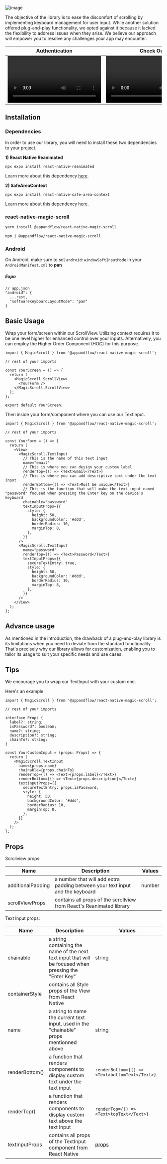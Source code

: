 ![image](https://cdn.discordapp.com/attachments/1233084704295751750/1252345604571398288/Github_Banner.png?ex=6671e13b&is=66708fbb&hm=ff3de0eb88407a5f8b0092333786004907aeb3f3369ea593e3eb3d77ee25e599&)

The objective of the library is to ease the discomfort of scrolling by implementing keyboard management for user input. While another solution offered plug-and-play functionality, we opted against it because it lacked the flexibility to address issues when they arise. We believe our approach will empower you to resolve any challenges your app may encounter.

| Authentication  | Check Out |
| ------------- | ------------- |
| <video src="https://github.com/AppAndFlow/react-native-magic-scroll-demo/assets/129197567/c1e2b9f4-f66d-4aaf-a57d-9eb4b89400e9">  | <video src="https://github.com/AppAndFlow/react-native-magic-scroll-demo/assets/129197567/4d1a23f2-c55e-414f-a564-4883dfc2c3aa">|

## Installation

### Dependencies

In order to use our library, you will need to install these two dependencies to your project.

**1) React Native Reanimated**

`npx expo install react-native-reanimated`

Learn more about this dependency [here](https://docs.swmansion.com/react-native-reanimated/docs/fundamentals/getting-started).

**2) SafeAreaContext**

`npx expo install react-native-safe-area-context`

Learn more about this dependency [here](https://docs.expo.dev/versions/latest/sdk/safe-area-context/).

### react-native-magic-scroll

```sh
yarn install @appandflow/react-native-magic-scroll
```

```sh
npm i @appandflow/react-native-magic-scroll
```

### Android

On Android, make sure to set `android:windowSoftInputMode` in your `AndroidManifest.xml` to **pan**

##### Expo

```
// app.json
"android": {
  ...rest,
  "softwareKeyboardLayoutMode": "pan"
}
```



## Basic Usage

Wrap your form/screen within our ScrollView. Utilizing context requires it to be one level higher for enhanced control over your inputs. Alternatively, you can employ the Higher Order Component (HOC) for this purpose. 

```tsx
import { MagicScroll } from '@appandflow/react-native-magic-scroll';

// rest of your imports

const YourScreen = () => {
  return (
    <MagicScroll.ScrollView>
      <YourForm />
    </MagicScroll.ScrollView>
  );
};

export default YourScreen;
```

Then inside your form/component where you can use our TextInput.

```tsx
import { MagicScroll } from '@appandflow/react-native-magic-scroll';

// rest of your imports

const YourForm = () => {
  return (
    <View>
      <MagicScroll.TextInput
        // This is the name of this text input
        name="email"
        // This is where you can design your custom label
        renderTop={() => <Text>Email</Text>}
        // This is where you can add descriptive text under the text input
        renderBottom={() => <Text>Must be unique</Text>}
        // This is the function that will make the text input named "password" focused when pressing the Enter key on the device's keyboard
        chainable="password"
        textInputProps={{
          style: {
            height: 50,
            backgroundColor: '#ddd',
            borderRadius: 10,
            marginTop: 8,
          },
        }}
      />
      <MagicScroll.TextInput
        name="password"
        renderTop={() => <Text>Password</Text>}
        textInputProps={{
          secureTextEntry: true,
          style: {
            height: 50,
            backgroundColor: '#ddd',
            borderRadius: 10,
            marginTop: 8,
          },
        }}
      />
    </View>
  );
};
```

## Advance usage

As mentioned in the introduction, the drawback of a plug-and-play library is its limitations when you need to deviate from the standard functionality. That's precisely why our library allows for customization, enabling you to tailor its usage to suit your specific needs and use cases.

## Tips

We encourage you to wrap our TextInput with your custom one.

Here's an example

```tsx
import { MagicScroll } from '@appandflow/react-native-magic-scroll';

// rest of your imports

interface Props {
  label?: string;
  isPassword?: boolean;
  name?: string;
  description?: string;
  chainTo?: string;
}

const YourCustomInput = (props: Props) => {
  return (
    <MagicScroll.TextInput
      name={props.name}
      chainable={props.chainTo}
      renderTop={() => <Text>{props.label}</Text>}
      renderBottom={() => <Text>{props.description}</Text>}
      textInputProps={{
        secureTextEntry: props.isPassword,
        style: {
          height: 50,
          backgroundColor: '#ddd',
          borderRadius: 10,
          marginTop: 8,
        },
      }}
    />
  );
};
```

## Props

Scrollview props: 

| Name | Description | Values |
| ---- | ----------- | ------ |
| additionalPadding | a number that will add extra padding between your text input and the keyboard | number |
| scrollViewProps | contains all props of the scrollview from React's Reanimated library | |

Text Input props:

| Name | Description | Values |
| ---- | ----------- | ------ |
| chainable | a string containing the name of the next text input that will be focused when pressing the "Enter Key" | string |
| containerStyle | contains all Style props of the View from React Native | |
| name | a string to name the current text input, used in the "chainable" props mentionned above | string |
| renderBottom() | a function that renders components to display custom text under the text input | ```renderBottom={() => <Text>bottomText</Text>}``` |
| renderTop() | a function that renders components to display custom text above the text input | ```renderTop={() => <Text>topText</Text>}``` |
| textInputProps | contains all props of the TextInput component from React Native  | [props](https://reactnative.dev/docs/textinput#props) |

